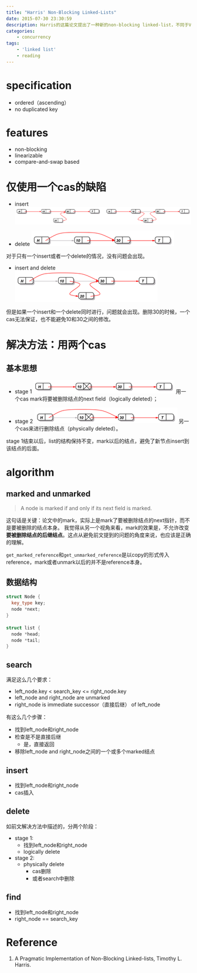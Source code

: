 ```yaml
---
title: "Harris' Non-Blocking Linked-Lists"
date: 2015-07-30 23:30:59
description: Harris的这篇论文提出了一种新的non-blocking linked-list，不同于Valois使用auxiliary node，Harris在操作的时候进行了mark，解决了插入丢失的问题。论文中有详细的伪代码，清晰的描述了实现的细节。但要注意的是，实际实现必然涉及到内存回收，没有自动内存回收机制的语言会有点麻烦。
categories:
    - concurrency
tags:
    - 'linked list'
    - reading
---
```


# specification

* ordered（ascending）
* no duplicated key

# features

* non-blocking
* linearizable
* compare-and-swap based

# 仅使用一个cas的缺陷

* insert
    ![](/images/2015/harris_single_insert.png)

* delete
    ![](/images/2015/harris_single_delete.png)

对于只有一个insert或者一个delete的情况，没有问题会出现。

* insert and delete
    ![](/images/2015/harris_insert_and_delete.png)

但是如果一个insert和一个delete同时进行，问题就会出现。删除30的时候，一个cas无法保证，也不能避免10和30之间的修改。

# 解决方法：用两个cas

## 基本思想

* stage 1
    ![](/images/2015/harris_logically_delete.png)
    用一个cas mark将要被删除结点的next field（logically deleted）；

* stage 2
    ![](/images/2015/harris_physically_delete.png)
    另一个cas来进行删除结点（physically deleted）。

stage 1结束以后，list的结构保持不变，mark以后的结点，避免了新节点insert到该结点的后面。

# algorithm

## marked and unmarked

> A node is marked if and only if its next field is marked.

这句话是关键：论文中的mark，实际上是mark了要被删除结点的next指针，而不是要被删除的结点本身。
我觉得从另一个视角来看，mark的效果是，不允许改变**要被删除结点的后继结点**。这点从避免前文提到的问题的角度来说，也应该是正确的理解。

`get_marked_reference`和`get_unmarked_reference`是以copy的形式传入reference，mark或者unmark以后的并不是reference本身。

## 数据结构

```cpp
struct Node {
  key_type key;
  node *next;
}

struct list {
  node *head;
  node *tail;
}
```

## search

满足这么几个要求：

* left_node.key < search_key <= right_node.key
* left_node and right_node are unmarked
* right_node is immediate successor（直接后继） of left_node

有这么几个步骤：

* 找到left_node和right_node
* 检查是不是直接后继
  * 是，直接返回
* 移除left_node and right_node之间的一个或多个marked结点

## insert

* 找到left_node和right_node
* cas插入

## delete

如前文解决方法中描述的，分两个阶段：

* stage 1:
  * 找到left_node和right_node
  * logically delete
* stage 2:
  * physically delete
    * cas删除
    * 或者search中删除

## find

* 找到left_node和right_node
* right_node == search_key

# Reference

1. A Pragmatic Implementation of Non-Blocking Linked-lists, Timothy L. Harris.
